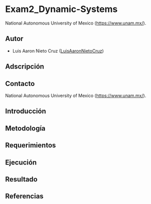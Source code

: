# Exam2_Dynamic-Systems

National Autonomous University of Mexico (https://www.unam.mx/).
## Autor
- Luis Aaron Nieto Cruz ([LuisAaronNietoCruz](https://github.com/LuisAaronNietoCruz))
 
## Adscripción 

## Contacto 
National Autonomous University of Mexico (https://www.unam.mx/).

## Introducción

## Metodología 

## Requerimientos

## Ejecución

## Resultado 

## Referencias
